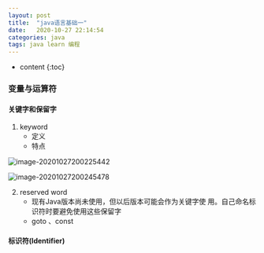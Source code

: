 ```yaml
---
layout: post
title:  "java语言基础一"
date:   2020-10-27 22:14:54
categories: java
tags: java learn 编程
---
```



* content
{:toc}
### 变量与运算符

#### 关键字和保留字

1. keyword
   + 定义
   + 特点

![image-20201027200225442](C:%5CUsers%5C77122%5CAppData%5CRoaming%5CTypora%5Ctypora-user-images%5Cimage-20201027200225442.png)

![image-20201027200245478](C:%5CUsers%5C77122%5CAppData%5CRoaming%5CTypora%5Ctypora-user-images%5Cimage-20201027200245478.png)

2. reserved word
   + 现有Java版本尚未使用，但以后版本可能会作为关键字使
     用。自己命名标识符时要避免使用这些保留字
   + goto 、const

####  标识符(Identifier)

